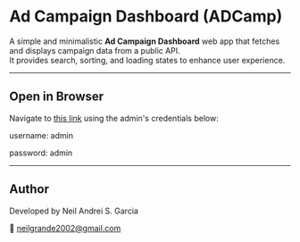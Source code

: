 # Ad Campaign Dashboard (ADCamp)

A simple and minimalistic **Ad Campaign Dashboard** web app that fetches and displays campaign data from a public API.  
It provides search, sorting, and loading states to enhance user experience.

---

## Open in Browser

Navigate to [this link](https://adcamp-dashboard.vercel.app) using the admin's credentials below:

username: admin

password: admin

---

## Author

Developed by Neil Andrei S. Garcia

📧 neilgrande2002@gmail.com

